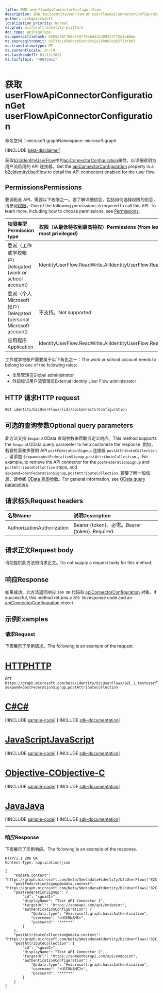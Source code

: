 ```yaml
---
title: 获取 userFlowApiConnectorConfiguration
description: 获取 b2cIdentityUserFlow 的 userFlowApiConnectorConfiguration 属性。
author: nickgmicrosoft
localization_priority: Normal
ms.prod: microsoft-identity-platform
doc_type: apiPageType
ms.openlocfilehash: b065c20f7b6e4c9f70abd42dd09347f75d1b8dae
ms.sourcegitcommit: a9731e19589dcb5c0c6fe2e24b008c86573ef803
ms.translationtype: MT
ms.contentlocale: zh-CN
ms.lasthandoff: 01/13/2021
ms.locfileid: "49843961"
---
```

# <a name="get-userflowapiconnectorconfiguration"></a><span data-ttu-id="f0def-103">获取 userFlowApiConnectorConfiguration</span><span class="sxs-lookup"><span data-stu-id="f0def-103">Get userFlowApiConnectorConfiguration</span></span>

<span data-ttu-id="f0def-104">命名空间：microsoft.graph</span><span class="sxs-lookup"><span data-stu-id="f0def-104">Namespace: microsoft.graph</span></span>

[!INCLUDE [beta-disclaimer](../../includes/beta-disclaimer.md)]

<span data-ttu-id="f0def-105">获取[b2cIdentityUserFlow](../resources/userFlowApiConnectorConfiguration.md)中的[apiConnectorConfiguration](../resources/userflowapiconnectorconfiguration.md)属性，以详细说明为用户流启用的 API 连接器。</span><span class="sxs-lookup"><span data-stu-id="f0def-105">Get the [apiConnectorConfiguration](../resources/userflowapiconnectorconfiguration.md) property in a [b2cIdentityUserFlow](../resources/userFlowApiConnectorConfiguration.md) to detail the API connectors enabled for the user flow.</span></span>

## <a name="permissions"></a><span data-ttu-id="f0def-106">Permissions</span><span class="sxs-lookup"><span data-stu-id="f0def-106">Permissions</span></span>

<span data-ttu-id="f0def-p101">要调用此 API，需要以下权限之一。要了解详细信息，包括如何选择权限的信息，请参阅[权限](/graph/permissions-reference)。</span><span class="sxs-lookup"><span data-stu-id="f0def-p101">One of the following permissions is required to call this API. To learn more, including how to choose permissions, see [Permissions](/graph/permissions-reference).</span></span>

|<span data-ttu-id="f0def-109">权限类型</span><span class="sxs-lookup"><span data-stu-id="f0def-109">Permission type</span></span>      | <span data-ttu-id="f0def-110">权限（从最低特权到最高特权）</span><span class="sxs-lookup"><span data-stu-id="f0def-110">Permissions (from least to most privileged)</span></span>              |
|:--------------------|:---------------------------------------------------------|
|<span data-ttu-id="f0def-111">委派（工作或学校帐户）</span><span class="sxs-lookup"><span data-stu-id="f0def-111">Delegated (work or school account)</span></span>|<span data-ttu-id="f0def-112">IdentityUserFlow.ReadWrite.All</span><span class="sxs-lookup"><span data-stu-id="f0def-112">IdentityUserFlow.ReadWrite.All</span></span>|
|<span data-ttu-id="f0def-113">委派（个人 Microsoft 帐户）</span><span class="sxs-lookup"><span data-stu-id="f0def-113">Delegated (personal Microsoft account)</span></span>| <span data-ttu-id="f0def-114">不支持。</span><span class="sxs-lookup"><span data-stu-id="f0def-114">Not supported.</span></span>|
|<span data-ttu-id="f0def-115">应用程序</span><span class="sxs-lookup"><span data-stu-id="f0def-115">Application</span></span>|<span data-ttu-id="f0def-116">IdentityUserFlow.ReadWrite.All</span><span class="sxs-lookup"><span data-stu-id="f0def-116">IdentityUserFlow.ReadWrite.All</span></span>|

<span data-ttu-id="f0def-117">工作或学校帐户需要属于以下角色之一：</span><span class="sxs-lookup"><span data-stu-id="f0def-117">The work or school account needs to belong to one of the following roles:</span></span>

* <span data-ttu-id="f0def-118">全局管理员</span><span class="sxs-lookup"><span data-stu-id="f0def-118">Global administrator</span></span>
* <span data-ttu-id="f0def-119">外部标识用户流管理员</span><span class="sxs-lookup"><span data-stu-id="f0def-119">External Identity User Flow administrator</span></span>

## <a name="http-request"></a><span data-ttu-id="f0def-120">HTTP 请求</span><span class="sxs-lookup"><span data-stu-id="f0def-120">HTTP request</span></span>

<!-- {
  "blockType": "ignored"
}
-->

``` http
GET identity/b2cUserFlows/{id}/apiConnectorConfiguration
```

## <a name="optional-query-parameters"></a><span data-ttu-id="f0def-121">可选的查询参数</span><span class="sxs-lookup"><span data-stu-id="f0def-121">Optional query parameters</span></span>

<span data-ttu-id="f0def-122">此方法支持 `$expand` OData 查询参数来帮助自定义响应。</span><span class="sxs-lookup"><span data-stu-id="f0def-122">This method supports the `$expand` OData query parameter to help customize the response.</span></span> <span data-ttu-id="f0def-123">例如，若要检索和步骤的 API `postFederationSignup` 连接器 `postAttributeCollection` ，请添加 `$expand=postFederationSignup,postAttributeCollection` 。</span><span class="sxs-lookup"><span data-stu-id="f0def-123">For example, to retrieve the API connector for the `postFederationSignup` and `postAttributeCollection` steps, add `$expand=postFederationSignup,postAttributeCollection`.</span></span> <span data-ttu-id="f0def-124">若要了解一般信息，请参阅 [OData 查询参数](/graph/query-parameters)。</span><span class="sxs-lookup"><span data-stu-id="f0def-124">For general information, see [OData query parameters](/graph/query-parameters).</span></span>

## <a name="request-headers"></a><span data-ttu-id="f0def-125">请求标头</span><span class="sxs-lookup"><span data-stu-id="f0def-125">Request headers</span></span>

|<span data-ttu-id="f0def-126">名称</span><span class="sxs-lookup"><span data-stu-id="f0def-126">Name</span></span>|<span data-ttu-id="f0def-127">说明</span><span class="sxs-lookup"><span data-stu-id="f0def-127">Description</span></span>|
|:---|:---|
|<span data-ttu-id="f0def-128">Authorization</span><span class="sxs-lookup"><span data-stu-id="f0def-128">Authorization</span></span>|<span data-ttu-id="f0def-p103">Bearer {token}。必需。</span><span class="sxs-lookup"><span data-stu-id="f0def-p103">Bearer {token}. Required.</span></span>|

## <a name="request-body"></a><span data-ttu-id="f0def-131">请求正文</span><span class="sxs-lookup"><span data-stu-id="f0def-131">Request body</span></span>

<span data-ttu-id="f0def-132">请勿提供此方法的请求正文。</span><span class="sxs-lookup"><span data-stu-id="f0def-132">Do not supply a request body for this method.</span></span>

## <a name="response"></a><span data-ttu-id="f0def-133">响应</span><span class="sxs-lookup"><span data-stu-id="f0def-133">Response</span></span>

<span data-ttu-id="f0def-134">如果成功，此方法返回响应 `200 OK` 代码和 [apiConnectorConfiguration](../resources/userflowapiconnectorconfiguration.md) 对象。</span><span class="sxs-lookup"><span data-stu-id="f0def-134">If successful, this method returns a `200 OK` response code and an [apiConnectorConfiguration](../resources/userflowapiconnectorconfiguration.md) object.</span></span>

## <a name="examples"></a><span data-ttu-id="f0def-135">示例</span><span class="sxs-lookup"><span data-stu-id="f0def-135">Examples</span></span>

### <a name="request"></a><span data-ttu-id="f0def-136">请求</span><span class="sxs-lookup"><span data-stu-id="f0def-136">Request</span></span>

<span data-ttu-id="f0def-137">下面展示了示例请求。</span><span class="sxs-lookup"><span data-stu-id="f0def-137">The following is an example of the request.</span></span>


# <a name="http"></a>[<span data-ttu-id="f0def-138">HTTP</span><span class="sxs-lookup"><span data-stu-id="f0def-138">HTTP</span></span>](#tab/http)
<!-- {
  "blockType": "request",
  "name": "get_b2cuserflows-apiconnectorconfiguration"
}
-->

``` http
GET https://graph.microsoft.com/beta/identity/b2cUserFlows/B2C_1_testuserflow/apiConnectorConfiguration?$expand=postFederationSignup,postAttributeCollection
```
# <a name="c"></a>[<span data-ttu-id="f0def-139">C#</span><span class="sxs-lookup"><span data-stu-id="f0def-139">C#</span></span>](#tab/csharp)
[!INCLUDE [sample-code](../includes/snippets/csharp/get-b2cuserflows-apiconnectorconfiguration-csharp-snippets.md)]
[!INCLUDE [sdk-documentation](../includes/snippets/snippets-sdk-documentation-link.md)]

# <a name="javascript"></a>[<span data-ttu-id="f0def-140">JavaScript</span><span class="sxs-lookup"><span data-stu-id="f0def-140">JavaScript</span></span>](#tab/javascript)
[!INCLUDE [sample-code](../includes/snippets/javascript/get-b2cuserflows-apiconnectorconfiguration-javascript-snippets.md)]
[!INCLUDE [sdk-documentation](../includes/snippets/snippets-sdk-documentation-link.md)]

# <a name="objective-c"></a>[<span data-ttu-id="f0def-141">Objective-C</span><span class="sxs-lookup"><span data-stu-id="f0def-141">Objective-C</span></span>](#tab/objc)
[!INCLUDE [sample-code](../includes/snippets/objc/get-b2cuserflows-apiconnectorconfiguration-objc-snippets.md)]
[!INCLUDE [sdk-documentation](../includes/snippets/snippets-sdk-documentation-link.md)]

# <a name="java"></a>[<span data-ttu-id="f0def-142">Java</span><span class="sxs-lookup"><span data-stu-id="f0def-142">Java</span></span>](#tab/java)
[!INCLUDE [sample-code](../includes/snippets/java/get-b2cuserflows-apiconnectorconfiguration-java-snippets.md)]
[!INCLUDE [sdk-documentation](../includes/snippets/snippets-sdk-documentation-link.md)]

---


### <a name="response"></a><span data-ttu-id="f0def-143">响应</span><span class="sxs-lookup"><span data-stu-id="f0def-143">Response</span></span>

<span data-ttu-id="f0def-144">下面展示了示例响应。</span><span class="sxs-lookup"><span data-stu-id="f0def-144">The following is an example of the response.</span></span>

<!-- {
  "blockType": "response",
  "truncated": true,
  "@odata.type": "microsoft.graph.userFlowApiConnectorConfiguration"
}
-->

``` http
HTTP/1.1 200 OK
Content-Type: application/json

{
    "@odata.context": "https://graph.microsoft.com/beta/$metadata#identity/b2cUserFlows('B2C_1_testuserflow')/apiConnectorConfiguration(postFederationSignup(),postAttributeCollection())",
    "postFederationSignup@odata.context": "https://graph.microsoft.com/beta/$metadata#identity/b2cUserFlows('B2C_1_testuserflow')/apiConnectorConfiguration/microsoft.graph.userFlowApiConnectorConfiguration/postFederationSignup/$entity",
    "postFederationSignup": {
        "id": "<guid1>",
        "displayName": "Test API Connector 1",
        "targetUrl": "https://someapi.com/api/endpoint",
        "authenticationConfiguration": {
            "@odata.type": "#microsoft.graph.basicAuthentication",
            "username": "<USERNAME>",
            "password": "******"
        }
    },
    "postAttributeCollection@odata.context": "https://graph.microsoft.com/beta/$metadata#identity/b2cUserFlows('B2C_1_testuserflow')/apiConnectorConfiguration/microsoft.graph.userFlowApiConnectorConfiguration/microsoft.graph.userFlowApiConnectorConfiguration/postAttributeCollection/$entity",
    "postAttributeCollection": {
        "id": "<guid2>",
        "displayName": "Test API Connector 2",
        "targetUrl": "https://someotherapi.com/api/endpoint",
        "authenticationConfiguration": {
            "@odata.type": "#microsoft.graph.basicAuthentication",
            "username": "<USERNAME2>",
            "password": "******"
        }
    }
}
```
